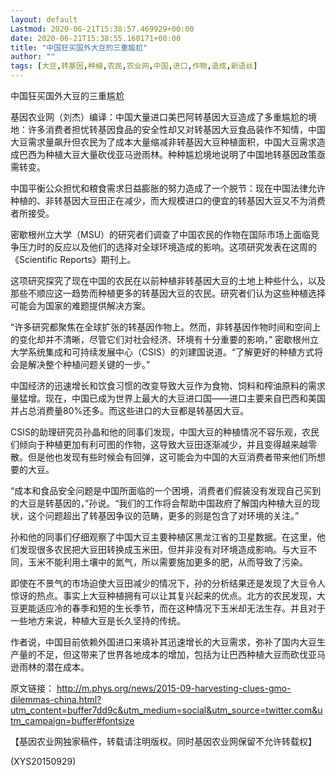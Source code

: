 ```yaml
---
layout: default
Lastmod: 2020-06-21T15:38:57.469929+00:00
date: 2020-06-21T15:38:55.160171+00:00
title: "中国狂买国外大豆的三重尴尬"
author: ""
tags: [大豆,转基因,种植,农民,农业网,中国,进口,作物,造成,新语丝]
---
```


中国狂买国外大豆的三重尴尬

基因农业网（刘杰）编译：中国大量进口美巴阿转基因大豆造成了多重尴尬的境地：许多消费者担忧转基因食品的安全性却又对转基因大豆食品装作不知情，中国大豆需求量飙升但农民为了成本大量缩减非转基因大豆种植面积，中国大豆需求造成巴西为种植大豆大量砍伐亚马逊雨林。种种尴尬境地说明了中国地转基因政策亟需转变。

中国平衡公众担忧和粮食需求日益膨胀的努力造成了一个脱节：现在中国法律允许种植的、非转基因大豆田正在减少，而大规模进口的便宜的转基因大豆又不为消费者所接受。

密歇根州立大学（MSU）的研究者们调查了中国农民的作物在国际市场上面临竞争压力时的反应以及他们的选择对全球环境造成的影响。这项研究发表在这周的 《Scientific Reports》期刊上。

这项研究探究了现在中国的农民在以前种植非转基因大豆的土地上种些什么，以及那些不顺应这一趋势而种植更多的转基因大豆的农民。研究者们认为这些种植选择可能会为国家的难题提供解决方案。

“许多研究都聚焦在全球扩张的转基因作物上。然而，非转基因作物时间和空间上的变化却并不清晰，尽管它们对社会经济、环境有十分重要的影响，” 密歇根州立大学系统集成和可持续发展中心（CSIS）的刘建国说道。“了解更好的种植方式将会是解决整个种植问题关键的一步。”

中国经济的迅速增长和饮食习惯的改变导致大豆作为食物、饲料和榨油原料的需求量猛增。现在，中国已成为世界上最大的大豆进口国——进口主要来自巴西和美国并占总消费量80%还多。而这些进口的大豆都是转基因大豆。

CSIS的助理研究员孙晶和他的同事们发现，中国大豆的种植情况不容乐观，农民们倾向于种植更加有利可图的作物，这导致大豆田逐渐减少，并且变得越来越零散。但是他也发现有些时候会有回弹，这可能会为中国的大豆消费者带来他们所想要的大豆。

“成本和食品安全问题是中国所面临的一个困境，消费者们假装没有发现自己买到的大豆是转基因的，”孙说。“我们的工作将会帮助中国政府了解国内种植大豆的现状，这个问题超出了转基因争议的范畴，更多的则是包含了对环境的关注。”

孙和他的同事们仔细观察了中国大豆主要种植区黑龙江省的卫星数据。在这里，他们发现很多农民把大豆田转换成玉米田，但并非没有对环境造成影响。与大豆不同，玉米不能利用土壤中的氮气，所以需要施加更多的肥，从而导致了污染。

即使在不景气的市场迫使大豆田减少的情况下，孙的分析结果还是发现了大豆令人惊讶的热点。事实上大豆种植拥有可以让其复兴起来的优点。北方的农民发现，大豆更能适应冷的春季和短的生长季节，而在这种情况下玉米却无法生存。并且对于一些地方来说，种植大豆是长久坚持的传统。

作者说，中国目前依赖外国进口来填补其迅速增长的大豆需求，弥补了国内大豆生产量的不足，但这带来了世界各地成本的增加，包括为让巴西种植大豆而砍伐亚马逊雨林的潜在成本。

原文链接： http://m.phys.org/news/2015-09-harvesting-clues-gmo-dilemmas-china.html?utm_content=buffer7dd9c&utm_medium=social&utm_source=twitter.com&utm_campaign=buffer#fontsize

【基因农业网独家稿件，转载请注明版权。同时基因农业网保留不允许转载权】

(XYS20150929)

